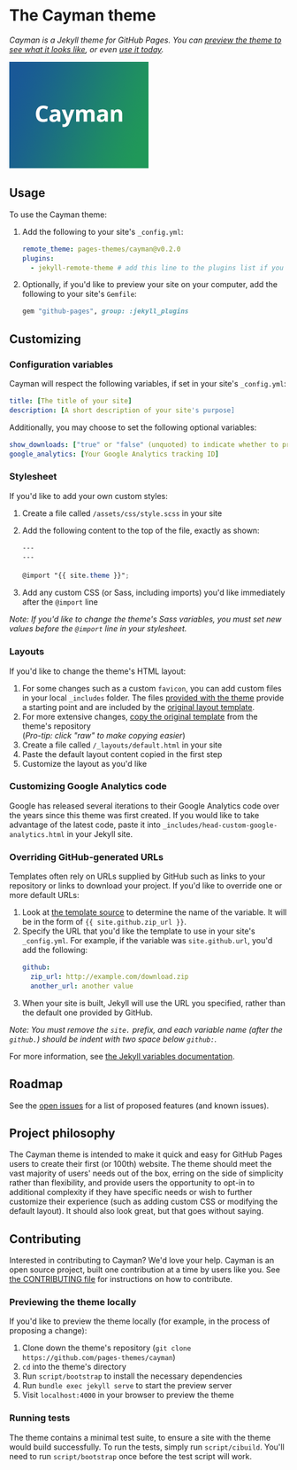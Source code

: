 # The Cayman theme

_Cayman is a Jekyll theme for GitHub Pages. You can
[preview the theme to see what it looks like](http://pages-themes.github.io/cayman),
or even [use it today](#usage)._

![Thumbnail of Cayman](thumbnail.png)

## Usage

To use the Cayman theme:

1. Add the following to your site's `_config.yml`:

   ```yml
   remote_theme: pages-themes/cayman@v0.2.0
   plugins:
     - jekyll-remote-theme # add this line to the plugins list if you already have one
   ```

2. Optionally, if you'd like to preview your site on your computer, add the
   following to your site's `Gemfile`:

   ```ruby
   gem "github-pages", group: :jekyll_plugins
   ```

## Customizing

### Configuration variables

Cayman will respect the following variables, if set in your site's
`_config.yml`:

```yml
title: [The title of your site]
description: [A short description of your site's purpose]
```

Additionally, you may choose to set the following optional variables:

```yml
show_downloads: ["true" or "false" (unquoted) to indicate whether to provide a download URL]
google_analytics: [Your Google Analytics tracking ID]
```

### Stylesheet

If you'd like to add your own custom styles:

1. Create a file called `/assets/css/style.scss` in your site
2. Add the following content to the top of the file, exactly as shown:

   ```scss
   ---
   ---

   @import "{{ site.theme }}";
   ```

3. Add any custom CSS (or Sass, including imports) you'd like immediately after
   the `@import` line

_Note: If you'd like to change the theme's Sass variables, you must set new
values before the `@import` line in your stylesheet._

### Layouts

If you'd like to change the theme's HTML layout:

1. For some changes such as a custom `favicon`, you can add custom files in your
   local `_includes` folder. The files
   [provided with the theme](https://github.com/pages-themes/cayman/tree/master/_includes)
   provide a starting point and are included by the
   [original layout template](https://github.com/pages-themes/cayman/blob/master/_layouts/default.html).
2. For more extensive changes,
   [copy the original template](https://github.com/pages-themes/cayman/blob/master/_layouts/default.html)
   from the theme's repository<br />(_Pro-tip: click "raw" to make copying
   easier_)
3. Create a file called `/_layouts/default.html` in your site
4. Paste the default layout content copied in the first step
5. Customize the layout as you'd like

### Customizing Google Analytics code

Google has released several iterations to their Google Analytics code over the
years since this theme was first created. If you would like to take advantage of
the latest code, paste it into `_includes/head-custom-google-analytics.html` in
your Jekyll site.

### Overriding GitHub-generated URLs

Templates often rely on URLs supplied by GitHub such as links to your repository
or links to download your project. If you'd like to override one or more default
URLs:

1. Look at
   [the template source](https://github.com/pages-themes/cayman/blob/master/_layouts/default.html)
   to determine the name of the variable. It will be in the form of
   `{{ site.github.zip_url }}`.
2. Specify the URL that you'd like the template to use in your site's
   `_config.yml`. For example, if the variable was `site.github.url`, you'd add
   the following:
   ```yml
   github:
     zip_url: http://example.com/download.zip
     another_url: another value
   ```
3. When your site is built, Jekyll will use the URL you specified, rather than
   the default one provided by GitHub.

_Note: You must remove the `site.` prefix, and each variable name (after the
`github.`) should be indent with two space below `github:`._

For more information, see
[the Jekyll variables documentation](https://jekyllrb.com/docs/variables/).

## Roadmap

See the [open issues](https://github.com/pages-themes/cayman/issues) for a list
of proposed features (and known issues).

## Project philosophy

The Cayman theme is intended to make it quick and easy for GitHub Pages users to
create their first (or 100th) website. The theme should meet the vast majority
of users' needs out of the box, erring on the side of simplicity rather than
flexibility, and provide users the opportunity to opt-in to additional
complexity if they have specific needs or wish to further customize their
experience (such as adding custom CSS or modifying the default layout). It
should also look great, but that goes without saying.

## Contributing

Interested in contributing to Cayman? We'd love your help. Cayman is an open
source project, built one contribution at a time by users like you. See
[the CONTRIBUTING file](./CONTRIBUTING.md) for instructions on how to
contribute.

### Previewing the theme locally

If you'd like to preview the theme locally (for example, in the process of
proposing a change):

1. Clone down the theme's repository
   (`git clone https://github.com/pages-themes/cayman`)
2. `cd` into the theme's directory
3. Run `script/bootstrap` to install the necessary dependencies
4. Run `bundle exec jekyll serve` to start the preview server
5. Visit `localhost:4000` in your browser to preview
   the theme

### Running tests

The theme contains a minimal test suite, to ensure a site with the theme would
build successfully. To run the tests, simply run `script/cibuild`. You'll need
to run `script/bootstrap` once before the test script will work.
